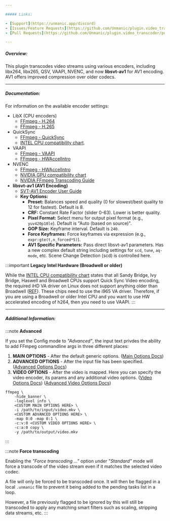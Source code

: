 ```yaml
---

##### Links:

- [Support](https://unmanic.app/discord)
- [Issues/Feature Requests](https://github.com/Unmanic/plugin.video_transcoder/issues)
- [Pull Requests](https://github.com/Unmanic/plugin.video_transcoder/pulls)

---
```


##### Overview:
This plugin transcodes video streams using various encoders, including libx264, libx265, QSV, VAAPI, NVENC, and now **libsvt-av1** for AV1 encoding. AV1 offers improved compression over older codecs.

---

##### Documentation:

For information on the available encoder settings:
- LibX (CPU encoders)
  - [FFmpeg - H.264](https://trac.ffmpeg.org/wiki/Encode/H.264)
  - [FFmpeg - H.265](https://trac.ffmpeg.org/wiki/Encode/H.265)
- QuickSync
  - [FFmpeg - QuickSync](https://trac.ffmpeg.org/wiki/Hardware/QuickSync)
  - [INTEL CPU compatibility chart](https://en.wikipedia.org/wiki/Intel_Quick_Sync_Video#Hardware_decoding_and_encoding).
- VAAPI
  - [FFmpeg - VAAPI](https://trac.ffmpeg.org/wiki/Hardware/VAAPI)
  - [FFmpeg - HWAccelIntro](https://trac.ffmpeg.org/wiki/HWAccelIntro#VAAPI)
- NVENC
  - [FFmpeg - HWAccelIntro](https://trac.ffmpeg.org/wiki/HWAccelIntro#NVENC)
  - [NVIDIA GPU compatibility chart](https://developer.nvidia.com/video-encode-and-decode-gpu-support-matrix-new)
  - [NVIDIA FFmpeg Transcoding Guide](https://developer.nvidia.com/blog/nvidia-ffmpeg-transcoding-guide/)
- **libsvt-av1 (AV1 Encoding)**
  - [SVT-AV1 Encoder User Guide](https://gitlab.com/AOMediaCodec/SVT-AV1/-/blob/master/Docs/svt-av1_encoder_user_guide.md)
  - **Key Options:**
    - **Preset:** Balances speed and quality (0 for slowest/best quality to 12 for fastest). Default is 8.
    - **CRF:** Constant Rate Factor (slider 0-63). Lower is better quality.
    - **Pixel Format:** Select menu for output pixel format (e.g., `yuv420p10le`). Default is "Auto (based on source)".
    - **GOP Size:** Keyframe interval. Default is `240`.
    - **Force Keyframes:** Force keyframes via expression (e.g., `expr:gte(t,n_forced*5)`).
    - **AV1 Specific Parameters:** Pass direct libsvt-av1 parameters. Has a new complex default string including settings for `scd`, `tune`, `aq-mode`, etc. Scene Change Detection (scd) is controlled here.

:::important
**Legacy Intel Hardware (Broadwell or older)**

While the [INTEL CPU compatibility chart](https://en.wikipedia.org/wiki/Intel_Quick_Sync_Video#Hardware_decoding_and_encoding) states that all Sandy Bridge, Ivy Bridge, Haswell and Broadwell CPUs support Quick Sync Video encoding, the required iHD VA driver on Linux does not support anything older than Broadwell ([REF](https://github.com/intel/libva/issues/436#issuecomment-668116723)). These chips need to use the i965 VA driver. Therefore, if you are using a Broadwell or older Intel CPU and you want to use HW accelerated encoding of h264, then you need to use VAAPI.
:::

---

##### Additional Information:

:::note
**Advanced**

If you set the Config mode to *"Advanced"*, the input text privdes the ability to add FFmpeg commandline args in three different places:
1. **MAIN OPTIONS** - After the default generic options.
   ([Main Options Docs](https://ffmpeg.org/ffmpeg.html#Main-options))
1. **ADVANCED OPTIONS** - After the input file has been specified.
   ([Advanced Options Docs](https://ffmpeg.org/ffmpeg.html#Advanced-options))
1. **VIDEO OPTIONS** - After the video is mapped. Here you can specify the video encoder, its params and any additional video options.
   ([Video Options Docs](https://ffmpeg.org/ffmpeg.html#Video-Options))
   ([Advanced Video Options Docs](https://ffmpeg.org/ffmpeg.html#Advanced-Video-options))

```
ffmpeg \
    -hide_banner \
    -loglevel info \
    <CUSTOM MAIN OPTIONS HERE> \
    -i /path/to/input/video.mkv \
    <CUSTOM ADVANCED OPTIONS HERE> \
    -map 0:0 -map 0:1 \
    -c:v:0 <CUSTOM VIDEO OPTIONS HERE> \
    -c:a:0 copy \
    -y /path/to/output/video.mkv
```
:::

:::note
**Force transcoding**

Enabling the *"Force transcoding ..."* option under *"Standard"* mode will force a transcode of the video stream even if it matches the selected video codec.

A file will only be forced to be transcoded once. It will then be flagged in a local `.unmanic` file to prevent it being added to the pending tasks list in a loop.

However, a file previously flagged to be ignored by this will still be transcoded to apply any matching smart filters such as scaling, stripping data streams, etc.
:::
